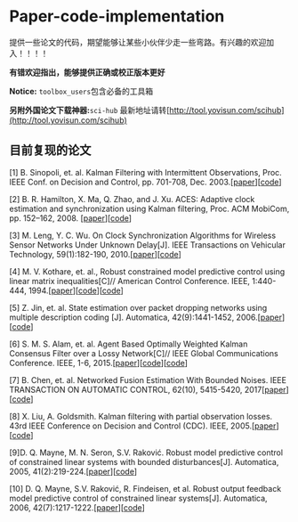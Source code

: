 # Paper-code-implementation

提供一些论文的代码，期望能够让某些小伙伴少走一些弯路。有兴趣的欢迎加入！！！！

**有错欢迎指出，能够提供正确或校正版本更好**

**Notice:** `toolbox_users`包含必备的工具箱

**另附外国论文下载神器:**`sci-hub` 最新地址请转[http://tool.yovisun.com/scihub](http://tool.yovisun.com/scihub)

## 目前复现的论文
[1] B. Sinopoli, et. al. Kalman Filtering with Intermittent Observations, Proc. IEEE Conf. on Decision and Control, pp. 701-708, Dec. 2003.\[[paper](./Kalman%20Filtering/Kalman_filtering_with_intermittent_observations.pdf)\]\[[code](./Kalman%20Filtering/intermittent_A.m)\]

[2] B. R. Hamilton, X. Ma, Q. Zhao, and J. Xu. ACES: Adaptive clock estimation and synchronization using Kalman filtering, Proc. ACM MobiCom, pp. 152–162, 2008. \[[paper](./Clock%20synchronization/ACES_adaptive_clock_estimation_and_synchronization_using_Kalman_filtering.pdf)\]\[[code](./Clock%20synchronization/ACES.m)\]

[3] M. Leng, Y. C. Wu. On Clock Synchronization Algorithms for Wireless Sensor Networks Under Unknown Delay[J]. IEEE Transactions on Vehicular Technology, 59(1):182-190, 2010.\[[paper](./Clock%20synchronization/On_Clock_Synchronization_Algorithms_for_Wireless_Sensor_Networks_Under_Unknown_Delay.pdf)\]\[[code](./Clock%20synchronization/clock_synchronize_algorithm.m)\]

[4] M. V. Kothare, et. al., Robust constrained model predictive control using linear matrix inequalities[C]// American Control Conference. IEEE, 1:440-444, 1994.\[[paper](./Mode%20Predictive%20Control(MPC)/Robust_Constrained_Model_Predictive_Control_using_Linear_Matrix_Inequalities.pdf)\]\[[code](./Mode%20Predictive%20Control(MPC)/benchmark_problems_polytope.m)\]\[[code](./Mode%20Predictive%20Control(MPC)/RMCP_LMI_polytope.m)\]

[5] Z. Jin, et. al. State estimation over packet dropping networks using multiple description coding [J]. Automatica, 42(9):1441-1452, 2006.\[[paper](./Kalman%20Filtering/State_estimation_over_packet_dropping_networks_using_multiple_description_coding.pdf)\]\[[code](./Kalman%20Filtering/MD_code.m)\]

[6] S. M. S. Alam, et. al. Agent Based Optimally Weighted Kalman Consensus Filter over a Lossy Network[C]// IEEE Global Communications Conference. IEEE, 1-6, 2015.\[[paper](./Kalman%20Filtering/Agent_based_Optimally_Weighted_Kalman_Consensus_Filter_over_a_Lossy_Network.pdf)\]\[[code](./Kalman%20Filtering/AKCF.m)\]\[[code](./Kalman%20Filtering/AKCF_LN.m)\]

[7] B. Chen, et. al. Networked Fusion Estimation With Bounded Noises. IEEE TRANSACTION ON AUTOMATIC CONTROL, 62(10), 5415-5420, 2017\[[paper](./Fusion%20estimation/Networked%20Fusion%20Estimation%20With%20Bounded%20Noises.pdf)\]\[[code](./Fusion%20estimation/DFE.m)\]

[8] X. Liu, A. Goldsmith. Kalman filtering with partial observation losses. 43rd IEEE Conference on Decision and Control (CDC). IEEE, 2005.\[[paper](./Kalman%20Filtering/Kalman%20Filtering%20with%20Partial%20Observation%20Losses.pdf)\]\[[code](./Kalman%20Filtering/Partial.m)\]

[9]D. Q. Mayne, M. N. Seron, S.V. Raković. Robust model predictive control of constrained linear systems with bounded disturbances[J]. Automatica, 2005, 41(2):219-224.\[[paper](Mode%20Predictive%20Control(MPC)\Robust%20model%20predictive%20control%20of%20constrained%20linear%20systems%20with%20bounded%20disturbances.pdf)\]\[[code](Mode%20Predictive%20Control(MPC)\RMPC_01.m)\]

[10] D. Q. Mayne, S.V. Raković, R. Findeisen, et al. Robust output feedback model predictive control of constrained linear systems[J]. Automatica, 2006, 42(7):1217-1222.\[[paper](Mode%20Predictive%20Control(MPC)\Robust%20output%20feedback%20model%20predictive%20control%20of%20constrained%20linear%20systems.pdf)\]\[[code](Mode%20Predictive%20Control(MPC)\RMPC_02.m)\]